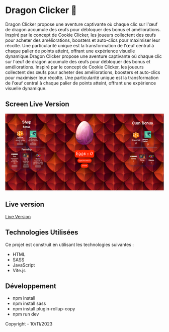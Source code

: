 # Dragon Clicker 🐉

Dragon Clicker propose une aventure captivante où chaque clic sur l'œuf de dragon accumule des œufs pour débloquer des bonus et améliorations. Inspiré par le concept de Cookie Clicker, les joueurs collectent des œufs pour acheter des améliorations, boosters et auto-clics pour maximiser leur récolte. Une particularité unique est la transformation de l'œuf central à chaque palier de points atteint, offrant une expérience visuelle dynamique.Dragon Clicker propose une aventure captivante où chaque clic sur l'œuf de dragon accumule des œufs pour débloquer des bonus et améliorations. Inspiré par le concept de Cookie Clicker, les joueurs collectent des œufs pour acheter des améliorations, boosters et auto-clics pour maximiser leur récolte. Une particularité unique est la transformation de l'œuf central à chaque palier de points atteint, offrant une expérience visuelle dynamique. 

## Screen Live Version

![live version screen](./assets/screen/Eggs-desktop.png)

## Live version

[Live Version](https://justindr96.github.io/dragon_clicker/)

## Technologies Utilisées

Ce projet est construit en utilisant les technologies suivantes :

- HTML
- SASS
- JavaScript
- Vite.js

## Développement

- npm install
- npm install sass
- npm install plugin-rollup-copy
- npm run dev

Copyright - 10/11/2023
